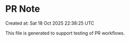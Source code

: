 # PR Note

Created at: Sat 18 Oct 2025 22:38:25 UTC

This file is generated to support testing of PR workflows.
